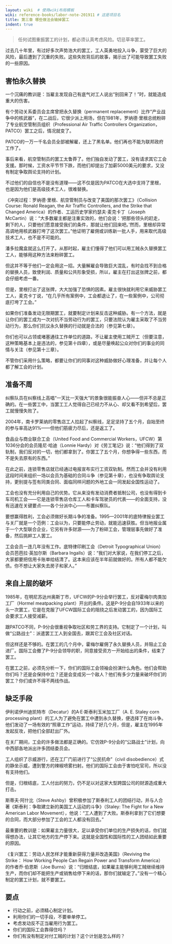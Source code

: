 ```yaml
---
layout: wiki  # 使用wiki布局模板
wiki: reference-books/labor-note-201911 # 这是项目名
title: 第三章 哪些做法会输掉罢工
indent: true
---
```

>任何试图重振罢工的计划，都必须认真考虑风险。切忌草率罢工。

过去几十年里，有过好多次声势浩大的罢工，工人英勇地投入斗争，蒙受了巨大的风险，最后遭到了沉重的失败。这些失败背后的故事，揭示出了可能导致罢工失败的一些原因。

## 害怕永久替换

一个沉痛的教训是：当雇主发现自己有底气对工人说出“别回来了！”时，就能造成重大的伤害。

有个劳动关系委员会主席曾把永久替换（permanent replacement）比作“产业战争中的核武器”，在二战后，它很少派上用场，但在1981年，罗纳德·里根总统粉碎了专业航空管制员组织（Professional Air Traffic Controllers Organization，PATCO）罢工之后，情况就变了。

PATCO的一万一千名会员全部被解雇，还上了黑名单。他们再也不能为联邦政府工作了。

事后来看，航空管制员的罢工太鲁莽了。他们独自发动了罢工，没有请求其它工会支援。那时候，工资水平节节下跌，而他们却提出了加薪5000美元的要求，又没有制定争取舆论支持的计划。

不过他们的自信也不是没有道理——这不仅是因为PATCO在大选中支持了里根，也是因为他们是高级技术工人，很难替换。

《冲突过程：罗纳德·里根、航空管制员与改变了美国的那次罢工》（Collision Course: Ronald Reagan, the Air Traffic Controllers, and the Strike that Changed America）的作者、工运历史学家约瑟夫·麦克卡丁（Joseph McCartin）说：“大多数雇主都是注重实效的，他们会说：‘把那些领头的赶走，剩下的人，只要他们愿意接受我们的条件，那就让他们回来吧。’然而，里根却异常高调地用核武器打垮了这次罢工。”他证明了雇佣或训练新一批人手，用来取代高级技术工人，也不是不可能的。

潘多拉魔盒就这么打开了。从那时起，雇主们懂得了他们可以用工贼永久替换罢工工人，能够用这种方法来粉碎罢工。

但这并不等于他们一定会用这一招。大量解雇会导致巨大混乱，有时会找不到合格的替换人员，致使利润、质量和公共形象受损，所以，雇主在打出这张牌之前，都会仔细考虑一番。

但是，里根打出了这张牌，大大加强了恐惧的因素。雇主很快就利用它来威胁罢工工人，麦克卡丁说，“在几乎所有案例中，工会都退让了，在一些案例中，公司彻底打垮了工会。”

如果你们准备发动无限期罢工，就要制定计划来反击这种威胁。有一个方法，就是让你们的罢工成为一次对抗不当劳动行为的罢工，只要法院认为雇主采取了不当劳动行为，那么你们抗议永久替换的行动就是合法的（参见第七章）。

你们也可以占领或堵塞通往工作单位的道路，不让雇主使用工贼开工（但要注意，这种策略基本上是违法的，参见第十四章），或是尽量唤起公众对你们的事业的同情与关注（参见第十三章）。

不管你们采用什么策略，都要让你们的同事对这种威胁做好心理准备，并让每个人都了解工会的计划。

## 准备不周

纠察队员在纠察线上高唱“一天比一天强大”的景象很能振奋人心——但并不总是正确的。在一些罢工中，当罢工工人觉得自己已经力不从心、却又看不到希望后，罢工就慢慢失败了。

2004年，南卡罗莱纳的零售店工人拉起了纠察线，足足坚持了五个月，自始至终的参与率高达91%——但他们筋疲力尽后，还是返工了。

食品业与商业联合工会（United Food and Commercial Workers，UFCW）第1036分会的会员隆尼·哈迪（Lonnie Hardy）对《劳工笔记》说：“他们得到了双轨制，我们反对的一切，他们都拿到了。你罢工了五个月，你想争得一些东西，而不是失去原有的东西。”

在此之前，连锁零售店就已经通过电报宣布实行工资双轨制。然而工会并没有利用这段时间来组织一场以会员为基础的合同斗争（参见第十章），也没有争取舆论支持，更别提与签有同类合同、面临同样问题的外地工会一同发起全国性运动了。

工会也没有充分利用自己的优势。它从来没有发动消费者抵制公司，也没有得到卡车司机工会——它是连锁零售店仓库工人和卡车驾驶员的代表——的全面支持，没有迅速在关键要点——各个分派中心——布置纠察队。

要想赢得胜利，工会必须做好长期斗争的准备。1995—2001年的底特律报业罢工与关厂就是一个范例：工会以为，只要能停止劳动，就能迅速获胜。但当地报业属于一个大型联合企业，它另有许多财源——为了粉碎工会，管理层事先做好了准备，然后挑衅工人罢工。

工会会员一连几年没有工作。底特律印刷工会（Detroit Typographical Union）会员芭芭拉·英加尔斯（Barbara Ingalls）说：“我们对大家说，在我们停工之后，大家都要把信用卡账单给结清了。这本来应该在半年前就做好的。所有人都不能欠债。你不想让大家失去房子和家人。”

## 来自上层的破坏

1985年，在明尼苏达州奥斯丁市，UFCW的P-9分会举行罢工，反对霍梅尔肉类加工厂（Hormel meatpacking plant）开出的条件。这是P-9分会自1933年以来的头一次罢工，它是在克服了UFCW国际工会的阻挠之后发动罢工的，因为国际工会要求工人接受减薪。

跟PATCO不同，P-9分会很重视争取社区和劳工界的支持。它制定了一个计划，叫做“公路战士”：派遣罢工工人到全国去，跟其它工会及社区对话。

但这样还是不够的。在罢工的几个月中，霍梅尔雇佣了永久替换人员，并阻止工会进厂。国际工会撤了P-9分会领导的职，同意接受资方一开始给出的条件，结束了罢工。

在罢工之前，必须先分析一下，你们的国际工会领袖会扮演什么角色。他们会帮助你们吗？还是会保持中立？还是会变成另一个敌人？他们有多少力量来破坏你们的罢工？你们或许不得不两线作战。

## 缺乏手段

伊利诺伊州迪凯特市（Decatur）的A·E·斯泰利玉米加工厂（A. E. Staley corn processing plant）的工人为了避免在罢工中遭到永久替换，便选择了在岗斗争。他们发动了一场有效的“照章工作”运动，持续了好几个月，但是，雇主在1995年发起反攻，把他们全部赶出厂外。

在关厂期间，工会的许多做法都是正确的。它仿效P-9分会的“公路战士”计划，向中西部各地派出许多团结委员会。

工人组织了示威游行，还在工厂门前进行了“公民抗命”（civil disobedience）式的静坐示威，遭到警方的辣椒喷雾扫射。他们的国际工会由于害怕吃官司，所以没有支持他们。

但是，归根结底，工人付出的努力，仍不足以对这家大型跨国公司的财源造成重大打击。

斯蒂夫·阿什比（Steve Ashby）曾积极参加了斯泰利工人的团结行动，并与人合著《斯泰利：争取建立新的美国工人运动的斗争》（Staley: The Fight for a New American Labor Movement），他说：“工人遭到了大败。斯泰利拿到了它们想要的合同，而大部分参加了工会的工人都没有回去。”

最重要的教训是：如果雇主力量很大，足以承受你们单位的生产损失的话，你们就得想办法，让其它地方的生产停下来。这就是全国性和国际性的工人团结如此重要的原因。

《复兴罢工：劳动人民怎样才能重新获得力量并改造美国》（Reviving the Strike： How Working People Can Regain Power and Transform America）的作者乔·伯恩斯（Joe Burns）说：“归根结底，如果雇主能够利用工贼继续维持生产，而你们却不能把生产或销售给停下来的话，那你们就输定了。”没有一个精心制定的罢工计划，就不要罢工。

## 要点

- 行动之前，必须精心制定计划。
- 利用你们的一切手段，不要单单停工。
- 考虑发动反不正当雇用行为罢工。
- 你们的国际工会靠得住吗？
- 你们有没有制定对付工贼的计划？这个计划是怎么样的？

